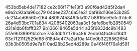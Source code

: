 453bd5eb4de17182
ce2c66f171fe13f3
a90f6ad42d5f2da4
e9a2c92a1a96cc79
04dee23746a51e31
0af98d136e53b285
dc214ab66560e264
48097458493da107
b8616de9dfc37dc6
26a4d93bc701a834
42085402063aa3c1
5afe6befb2850549
d31a1db6fbfff327
9b136618465e5d44
a35f6832dc9b1483
517e9038991bb2ce
7a53dbf01f79b486
2edb04fb46cf84ff
63c7f211f2529d68
618d4e477a2af10a
f40e0b3228562654
83b3b0505d9e7a11
0ad28b25ed4d289a
0e46f46f76a1d591
